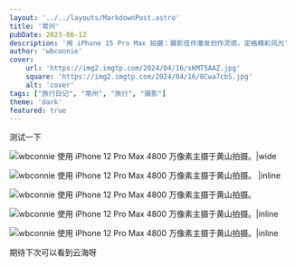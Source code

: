 ```yaml
---
layout: '../../layouts/MarkdownPost.astro'
title: '常州'
pubDate: 2023-06-12
description: '用 iPhone 15 Pro Max 拍摄：摄影佳作激发创作灵感，定格精彩风光'
author: 'wbconnie'
cover:
    url: 'https://img2.imgtp.com/2024/04/16/sKMT5AAZ.jpg'
    square: 'https://img2.imgtp.com/2024/04/16/8Cwa7cbS.jpg'
    alt: 'cover'
tags: ["旅行日记", "常州", "旅行", "摄影"] 
theme: 'dark'
featured: true
---
```



测试一下

![wbconnie 使用 iPhone 12 Pro Max 4800 万像素主摄于黄山拍摄。|wide](https://img2.imgtp.com/2024/04/16/Cuyfba03.jpg)


![wbconnie 使用 iPhone 12 Pro Max 4800 万像素主摄于黄山拍摄。 |inline](https://img2.imgtp.com/2024/04/16/P75LBjFQ.jpg)

![wbconnie 使用 iPhone 12 Pro Max 4800 万像素主摄于黄山拍摄。](https://img2.imgtp.com/2024/04/16/cipQmM6l.jpg)



![wbconnie 使用 iPhone 12 Pro Max 4800 万像素主摄于黄山拍摄。|inline](https://img2.imgtp.com/2024/04/16/1t8aN6vt.jpg)


![wbconnie 使用 iPhone 12 Pro Max 4800 万像素主摄于黄山拍摄。|inline](https://img2.imgtp.com/2024/04/16/OyqjFZlX.jpg)


<p align="left">期待下次可以看到云海呀</p>
